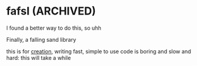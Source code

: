 # fafsl (ARCHIVED)

I found a better way to do this, so uhh

Finally, a falling sand library

this is for [creation](https://sollybunny.github.io/creation), writing fast, simple to use code is boring and slow and hard: this will take a while
